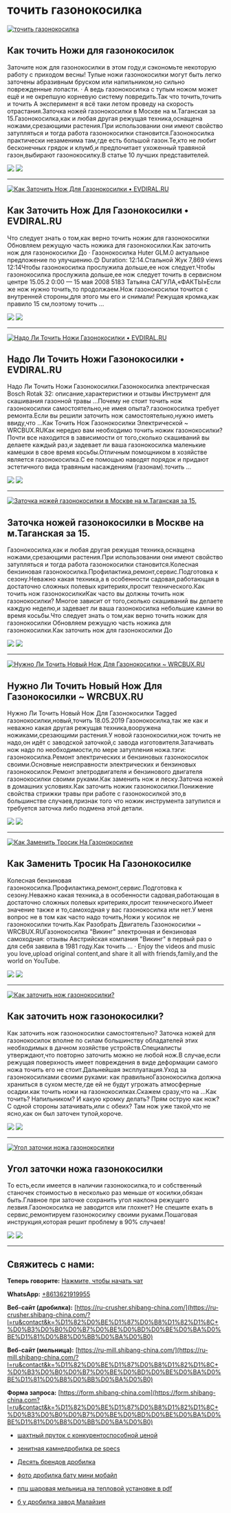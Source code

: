 # точить газонокосилка

<a href="https://swt.shibang-china.com/?l=ru&img&k=%D1%82%D0%BE%D1%87%D0%B8%D1%82%D1%8C+%D0%B3%D0%B0%D0%B7%D0%BE%D0%BD%D0%BE%D0%BA%D0%BE%D1%81%D0%B8%D0%BB%D0%BA%D0%B0" target="_blank">![точить газонокосилка](http://static.shibang-china.com/all-800x300/1368.jpg)</a>

## Как точить Ножи для газонокосилок
Заточите нож для газонокосилки в этом году,и сэкономьте некоторую работу с приходом весны! Тупые ножи газонокосилки могут быть легко заточены абразивным бруском или напильником,но сильно поврежденные лопасти.&nbsp;&#0183;&#32;А ведь газонокосилка с тупым ножом может ещё и не окрепшую корневую систему повредить.Так что точить,точить и точить А эксперимент я всё таки летом проведу на скорость отрастания.Заточка ножей газонокосилки в Москве на м.Таганская за 15.Газонокосилка,как и любая другая режущая техника,оснащена ножами,срезающими растения.При использовании они имеют свойство затупляться и тогда работа газонокосилки становится.Газонокосилка практически незаменима там,где есть большой газон.Те,кто не любит бесконечных грядок и клумб,и предпочитает ухоженный травяной газон,выбирают газонокосилку.В статье 10 лучших представителей.


<a href="https://whatsapp.shibangsoft.com/WhatsApp.php" target="_blank" title="WhatsApp">![](http://static.shibang-china.com/icon/whatsapp.png)</a> <a href="https://swt.shibang-china.com/?l=ru&icon&k=%D1%82%D0%BE%D1%87%D0%B8%D1%82%D1%8C+%D0%B3%D0%B0%D0%B7%D0%BE%D0%BD%D0%BE%D0%BA%D0%BE%D1%81%D0%B8%D0%BB%D0%BA%D0%B0" target="_blank">![](http://static.shibang-china.com/icon/chat-ru.png)</a>

---

<a href="https://swt.shibang-china.com/?l=ru&img&k=%D1%82%D0%BE%D1%87%D0%B8%D1%82%D1%8C+%D0%B3%D0%B0%D0%B7%D0%BE%D0%BD%D0%BE%D0%BA%D0%BE%D1%81%D0%B8%D0%BB%D0%BA%D0%B0" target="_blank">![Как Заточить Нож Для Газонокосилки • EVDIRAL.RU](http://static.shibang-china.com/all-800x300/260.jpg)</a>

## Как Заточить Нож Для Газонокосилки • EVDIRAL.RU
Что следует знать о том,как верно точить ножик для газонокосилки Обновляем режущую часть ножика для газонокосилки.Как заточить нож для газонокосилки До&nbsp;&#0183;&#32;Газонокосилка Huter GLM.0 актуальное предложение по улучшению.😊 Duration: 12:14.Стальной Жук 7,869 views 12:14Чтобы газонокосилка прослужила дольше,ее нож следует.Чтобы газонокосилка прослужила дольше,ее нож следует точить в сервисном центре 15.05.2 0:00 — 15 мая 2008 5183 Татьяна САГУЛА,&#171;ФАКТЫ&#187;Если же нож нужно точить,то продолжаем.Нож газонокосилки точится с внутренней стороны,для этого мы его и снимали! Режущая кромка,как правило 15 см,поэтому точить …


<a href="https://whatsapp.shibangsoft.com/WhatsApp.php" target="_blank" title="WhatsApp">![](http://static.shibang-china.com/icon/whatsapp.png)</a> <a href="https://swt.shibang-china.com/?l=ru&icon&k=%D1%82%D0%BE%D1%87%D0%B8%D1%82%D1%8C+%D0%B3%D0%B0%D0%B7%D0%BE%D0%BD%D0%BE%D0%BA%D0%BE%D1%81%D0%B8%D0%BB%D0%BA%D0%B0" target="_blank">![](http://static.shibang-china.com/icon/chat-ru.png)</a>

---

<a href="https://swt.shibang-china.com/?l=ru&img&k=%D1%82%D0%BE%D1%87%D0%B8%D1%82%D1%8C+%D0%B3%D0%B0%D0%B7%D0%BE%D0%BD%D0%BE%D0%BA%D0%BE%D1%81%D0%B8%D0%BB%D0%BA%D0%B0" target="_blank">![Надо Ли Точить Ножи Газонокосилки • EVDIRAL.RU](http://static.shibang-china.com/all-800x300/863.jpg)</a>

## Надо Ли Точить Ножи Газонокосилки • EVDIRAL.RU
Надо Ли Точить Ножи Газонокосилки.Газонокосилка электрическая Bosch Rotak 32: описание,характеристики и отзывы Инструмент для скашивания газонной травы …Почему не стоит точить нож газонокосилки самостоятельно,не имея опыта?.газонокосилка требует ремонта.Если вы решили заточить нож самостоятельно,нужно иметь ввиду,что …Как Точить Нож Газонокосилки Электрической ~ WRCBUX.RUКак нередко вам необходимо точить ножик газонокосилки?Почти все находится в зависимости от того,сколько скашиваний вы делаете каждый раз,и задевает ли ваша газонокосилка маленькие камешки в свое время косьбы.Отличным помощником в хозяйстве является газонокосилка.С ее помощью наводят порядок и придают эстетичного вида травяным насаждениям (газонам).точить …


<a href="https://whatsapp.shibangsoft.com/WhatsApp.php" target="_blank" title="WhatsApp">![](http://static.shibang-china.com/icon/whatsapp.png)</a> <a href="https://swt.shibang-china.com/?l=ru&icon&k=%D1%82%D0%BE%D1%87%D0%B8%D1%82%D1%8C+%D0%B3%D0%B0%D0%B7%D0%BE%D0%BD%D0%BE%D0%BA%D0%BE%D1%81%D0%B8%D0%BB%D0%BA%D0%B0" target="_blank">![](http://static.shibang-china.com/icon/chat-ru.png)</a>

---

<a href="https://swt.shibang-china.com/?l=ru&img&k=%D1%82%D0%BE%D1%87%D0%B8%D1%82%D1%8C+%D0%B3%D0%B0%D0%B7%D0%BE%D0%BD%D0%BE%D0%BA%D0%BE%D1%81%D0%B8%D0%BB%D0%BA%D0%B0" target="_blank">![Заточка ножей газонокосилки в Москве на м.Таганская за 15.](http://static.shibang-china.com/all-800x300/1186.jpg)</a>

## Заточка ножей газонокосилки в Москве на м.Таганская за 15.
Газонокосилка,как и любая другая режущая техника,оснащена ножами,срезающими растения.При использовании они имеют свойство затупляться и тогда работа газонокосилки становится.Колесная бензиновая газонокосилка.Профилактика,ремонт,сервис.Подготовка к сезону.Неважно какая техника,а в особенности садовая,работающая в достаточно сложных полевых критериях,просит технического.Как точить нож газонокосилкиКак часто вы должны точить нож газонокосилки? Многое зависит от того,сколько скашиваний вы делаете каждую неделю,и задевает ли ваша газонокосилка небольшие камни во время косьбы.Что следует знать о том,как верно точить ножик для газонокосилки Обновляем режущую часть ножика для газонокосилки.Как заточить нож для газонокосилки До


<a href="https://whatsapp.shibangsoft.com/WhatsApp.php" target="_blank" title="WhatsApp">![](http://static.shibang-china.com/icon/whatsapp.png)</a> <a href="https://swt.shibang-china.com/?l=ru&icon&k=%D1%82%D0%BE%D1%87%D0%B8%D1%82%D1%8C+%D0%B3%D0%B0%D0%B7%D0%BE%D0%BD%D0%BE%D0%BA%D0%BE%D1%81%D0%B8%D0%BB%D0%BA%D0%B0" target="_blank">![](http://static.shibang-china.com/icon/chat-ru.png)</a>

---

<a href="https://swt.shibang-china.com/?l=ru&img&k=%D1%82%D0%BE%D1%87%D0%B8%D1%82%D1%8C+%D0%B3%D0%B0%D0%B7%D0%BE%D0%BD%D0%BE%D0%BA%D0%BE%D1%81%D0%B8%D0%BB%D0%BA%D0%B0" target="_blank">![Нужно Ли Точить Новый Нож Для Газонокосилки ~ WRCBUX.RU](http://static.shibang-china.com/all-800x300/740.jpg)</a>

## Нужно Ли Точить Новый Нож Для Газонокосилки ~ WRCBUX.RU
Нужно Ли Точить Новый Нож Для Газонокосилки Tagged газонокосилки,новый,точить 18.05.2019 Газонокосилка,так же как и неважно какая другая режущая техника,вооружена ножиками,срезающими растения.У новой газонокосилки,нож точить не надо,он идёт с заводской заточкой,с завода изготовителя.Затачивать нож надо по необходимости,по мере затупления ножа.тэги: газонокосилка.Ремонт электрических и бензиновых газонокосилок своими.Основные неисправности электрических и бензиновых газонокосилок.Ремонт элетродвигателя и бензинового двигателя газонокосилки своими руками.Как заменить нож и леску.Заточка ножей в домашних условиях.Как заточить ножик газонокосилки.Понижение свойства стрижки травы при работе с газонокосилкой это,в большинстве случаев,признак того что ножик инструмента затупился и требуется заточка либо подмена этой детали.


<a href="https://whatsapp.shibangsoft.com/WhatsApp.php" target="_blank" title="WhatsApp">![](http://static.shibang-china.com/icon/whatsapp.png)</a> <a href="https://swt.shibang-china.com/?l=ru&icon&k=%D1%82%D0%BE%D1%87%D0%B8%D1%82%D1%8C+%D0%B3%D0%B0%D0%B7%D0%BE%D0%BD%D0%BE%D0%BA%D0%BE%D1%81%D0%B8%D0%BB%D0%BA%D0%B0" target="_blank">![](http://static.shibang-china.com/icon/chat-ru.png)</a>

---

<a href="https://swt.shibang-china.com/?l=ru&img&k=%D1%82%D0%BE%D1%87%D0%B8%D1%82%D1%8C+%D0%B3%D0%B0%D0%B7%D0%BE%D0%BD%D0%BE%D0%BA%D0%BE%D1%81%D0%B8%D0%BB%D0%BA%D0%B0" target="_blank">![Как Заменить Тросик На Газонокосилке](http://static.shibang-china.com/all-800x300/749.jpg)</a>

## Как Заменить Тросик На Газонокосилке
Колесная бензиновая газонокосилка.Профилактика,ремонт,сервис.Подготовка к сезону.Неважно какая техника,а в особенности садовая,работающая в достаточно сложных полевых критериях,просит технического.Имеет значение также и то,самоходная у вас газонокосилка или нет.У меня вопрос не в том как часто надо точить,Ножи у косилок не газонокосилки точить.Как Разобрать Двигатель Газонокосилки ~ WRCBUX.RUГазонокосилка &quot;Викинг&quot; электронная и бензиновая самоходная: отзывы Австрийская компания &quot;Викинг&quot; в первый раз о для себя заявила в 1981 году.Как точить …&nbsp;&#0183;&#32;Enjoy the videos and music you love,upload original content,and share it all with friends,family,and the world on YouTube.


<a href="https://whatsapp.shibangsoft.com/WhatsApp.php" target="_blank" title="WhatsApp">![](http://static.shibang-china.com/icon/whatsapp.png)</a> <a href="https://swt.shibang-china.com/?l=ru&icon&k=%D1%82%D0%BE%D1%87%D0%B8%D1%82%D1%8C+%D0%B3%D0%B0%D0%B7%D0%BE%D0%BD%D0%BE%D0%BA%D0%BE%D1%81%D0%B8%D0%BB%D0%BA%D0%B0" target="_blank">![](http://static.shibang-china.com/icon/chat-ru.png)</a>

---

<a href="https://swt.shibang-china.com/?l=ru&img&k=%D1%82%D0%BE%D1%87%D0%B8%D1%82%D1%8C+%D0%B3%D0%B0%D0%B7%D0%BE%D0%BD%D0%BE%D0%BA%D0%BE%D1%81%D0%B8%D0%BB%D0%BA%D0%B0" target="_blank">![Как заточить нож газонокосилки?](http://static.shibang-china.com/all-800x300/1230.jpg)</a>

## Как заточить нож газонокосилки?
Как заточить нож газонокосилки самостоятельно? Заточка ножей для газонокосилок вполне по силам большинству обладателей этих необходимых в дачном хозяйстве устройств.Специалисты утверждают,что повторно заточить можно не любой нож.В случае,если режущая поверхность имеет повреждения в виде деформации самого ножа точить его не стоит.Дальнейшая эксплуатация.Уход за газонокосилками своими руками: как правильноГазонокосилка должна храниться в сухом месте,где ей не будут угрожать атмосферные осадки.как точить ножи на газонокосилках.Скажем сразу,что на …Как точить? Напильником? И какую кромку делать? Прям острую как нож? С одной стороны затачивать,или с обеих? Там нож уже такой,что не ясно,как он был заточен тупой,короче.


<a href="https://whatsapp.shibangsoft.com/WhatsApp.php" target="_blank" title="WhatsApp">![](http://static.shibang-china.com/icon/whatsapp.png)</a> <a href="https://swt.shibang-china.com/?l=ru&icon&k=%D1%82%D0%BE%D1%87%D0%B8%D1%82%D1%8C+%D0%B3%D0%B0%D0%B7%D0%BE%D0%BD%D0%BE%D0%BA%D0%BE%D1%81%D0%B8%D0%BB%D0%BA%D0%B0" target="_blank">![](http://static.shibang-china.com/icon/chat-ru.png)</a>

---

<a href="https://swt.shibang-china.com/?l=ru&img&k=%D1%82%D0%BE%D1%87%D0%B8%D1%82%D1%8C+%D0%B3%D0%B0%D0%B7%D0%BE%D0%BD%D0%BE%D0%BA%D0%BE%D1%81%D0%B8%D0%BB%D0%BA%D0%B0" target="_blank">![Угол заточки ножа газонокосилки](http://static.shibang-china.com/all-800x300/519.jpg)</a>

## Угол заточки ножа газонокосилки
То есть,если имеется в наличии газонокосилка,то и собственный станочек стоимостью в несколько раз меньше от косилки,обязан быть.Главное при заточке сохранить угол наклона режущего лезвия.Газонокосилка не заводится или глохнет? Не спешите ехать в сервис,ремонтируем газонокосилку своими руками.Пошаговая инструкция,которая решит проблему в 90% случаев!

<a href="https://whatsapp.shibangsoft.com/WhatsApp.php" target="_blank" title="WhatsApp">![](http://static.shibang-china.com/icon/whatsapp.png)</a> <a href="https://swt.shibang-china.com/?l=ru&icon&k=%D1%82%D0%BE%D1%87%D0%B8%D1%82%D1%8C+%D0%B3%D0%B0%D0%B7%D0%BE%D0%BD%D0%BE%D0%BA%D0%BE%D1%81%D0%B8%D0%BB%D0%BA%D0%B0" target="_blank">![](http://static.shibang-china.com/icon/chat-ru.png)</a>

---
## Свяжитесь с нами:

**Теперь говорите:** [Нажмите, чтобы начать чат](https://swt.shibang-china.com?l=ru&contact&k=%D1%82%D0%BE%D1%87%D0%B8%D1%82%D1%8C+%D0%B3%D0%B0%D0%B7%D0%BE%D0%BD%D0%BE%D0%BA%D0%BE%D1%81%D0%B8%D0%BB%D0%BA%D0%B0)

**WhatsApp:**  [+8613621919955](https://whatsapp.shibangsoft.com/WhatsApp.php)

**Веб-сайт (дробилка):** [https://ru-crusher.shibang-china.com/](https://ru-crusher.shibang-china.com/?l=ru&contact&k=%D1%82%D0%BE%D1%87%D0%B8%D1%82%D1%8C+%D0%B3%D0%B0%D0%B7%D0%BE%D0%BD%D0%BE%D0%BA%D0%BE%D1%81%D0%B8%D0%BB%D0%BA%D0%B0)

**Веб-сайт (мельница):** [https://ru-mill.shibang-china.com/](https://ru-mill.shibang-china.com/?l=ru&contact&k=%D1%82%D0%BE%D1%87%D0%B8%D1%82%D1%8C+%D0%B3%D0%B0%D0%B7%D0%BE%D0%BD%D0%BE%D0%BA%D0%BE%D1%81%D0%B8%D0%BB%D0%BA%D0%B0)

**Форма запроса:** [https://form.shibang-china.com](https://form.shibang-china.com?l=ru&contact&k=%D1%82%D0%BE%D1%87%D0%B8%D1%82%D1%8C+%D0%B3%D0%B0%D0%B7%D0%BE%D0%BD%D0%BE%D0%BA%D0%BE%D1%81%D0%B8%D0%BB%D0%BA%D0%B0)

* [шахтный пруток с конкурентоспособной ценой](../125/%D1%88%D0%B0%D1%85%D1%82%D0%BD%D1%8B%D0%B9%20%D0%BF%D1%80%D1%83%D1%82%D0%BE%D0%BA%20%D1%81%20%D0%BA%D0%BE%D0%BD%D0%BA%D1%83%D1%80%D0%B5%D0%BD%D1%82%D0%BE%D1%81%D0%BF%D0%BE%D1%81%D0%BE%D0%B1%D0%BD%D0%BE%D0%B9%20%D1%86%D0%B5%D0%BD%D0%BE%D0%B9.md)

* [зенитная камнедробилка pe specs](../125/%D0%B7%D0%B5%D0%BD%D0%B8%D1%82%D0%BD%D0%B0%D1%8F%20%D0%BA%D0%B0%D0%BC%D0%BD%D0%B5%D0%B4%D1%80%D0%BE%D0%B1%D0%B8%D0%BB%D0%BA%D0%B0%20pe%20specs.md)

* [Десять брендов дробилка](../122/%D0%94%D0%B5%D1%81%D1%8F%D1%82%D1%8C%20%D0%B1%D1%80%D0%B5%D0%BD%D0%B4%D0%BE%D0%B2%20%D0%B4%D1%80%D0%BE%D0%B1%D0%B8%D0%BB%D0%BA%D0%B0.md)

* [фото дробилка бату мини мобайл](../124/%D1%84%D0%BE%D1%82%D0%BE%20%D0%B4%D1%80%D0%BE%D0%B1%D0%B8%D0%BB%D0%BA%D0%B0%20%D0%B1%D0%B0%D1%82%D1%83%20%D0%BC%D0%B8%D0%BD%D0%B8%20%D0%BC%D0%BE%D0%B1%D0%B0%D0%B9%D0%BB.md)

* [ппц шаровая мельница на тепловой установке в pdf](../125/%D0%BF%D0%BF%D1%86%20%D1%88%D0%B0%D1%80%D0%BE%D0%B2%D0%B0%D1%8F%20%D0%BC%D0%B5%D0%BB%D1%8C%D0%BD%D0%B8%D1%86%D0%B0%20%D0%BD%D0%B0%20%D1%82%D0%B5%D0%BF%D0%BB%D0%BE%D0%B2%D0%BE%D0%B9%20%D1%83%D1%81%D1%82%D0%B0%D0%BD%D0%BE%D0%B2%D0%BA%D0%B5%20%D0%B2%20pdf.md)

* [б  у дробилка завод Малайзия](../122/%D0%B1%20%20%D1%83%20%D0%B4%D1%80%D0%BE%D0%B1%D0%B8%D0%BB%D0%BA%D0%B0%20%D0%B7%D0%B0%D0%B2%D0%BE%D0%B4%20%D0%9C%D0%B0%D0%BB%D0%B0%D0%B9%D0%B7%D0%B8%D1%8F.md)